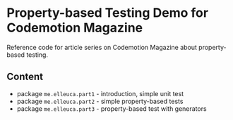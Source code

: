 # Property-based Testing Demo for Codemotion Magazine

Reference code for article series on Codemotion Magazine about property-based testing.

## Content

* package `me.elleuca.part1` - introduction, simple unit test
* package `me.elleuca.part2` - simple property-based tests
* package `me.elleuca.part3` - property-based test with generators